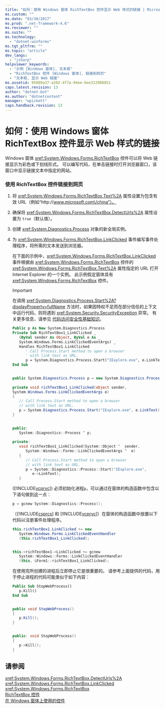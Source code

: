 ```yaml
---
title: "如何：使用 Windows 窗体 RichTextBox 控件显示 Web 样式的链接 | Microsoft Docs"
ms.custom: ""
ms.date: "03/30/2017"
ms.prod: ".net-framework-4.6"
ms.reviewer: ""
ms.suite: ""
ms.technology: 
  - "dotnet-winforms"
ms.tgt_pltfrm: ""
ms.topic: "article"
dev_langs: 
  - "jsharp"
helpviewer_keywords: 
  - "示例 [Windows 窗体], 文本框"
  - "RichTextBox 控件 [Windows 窗体], 链接到网页"
  - "文本框, 显示 Web 链接"
ms.assetid: 95089a37-a202-4f7a-94ee-6ee312908851
caps.latest.revision: 13
author: "dotnet-bot"
ms.author: "dotnetcontent"
manager: "wpickett"
caps.handback.revision: 13
---
```

# 如何：使用 Windows 窗体 RichTextBox 控件显示 Web 样式的链接
Windows 窗体 <xref:System.Windows.Forms.RichTextBox> 控件可以将 Web 链接显示为彩色或下划线形式。  可以编写代码，在单击链接时打开浏览器窗口，该窗口中显示链接文本中指定的网站。  
  
### 使用 RichTextBox 控件链接到网页  
  
1.  将 <xref:System.Windows.Forms.RichTextBox.Text%2A> 属性设置为包含有效 URL（例如“http:\/\/www.microsoft.com\/china”）。  
  
2.  确保将 <xref:System.Windows.Forms.RichTextBox.DetectUrls%2A> 属性设置为 `true`（默认值）。  
  
3.  创建 <xref:System.Diagnostics.Process> 对象的新全局实例。  
  
4.  为 <xref:System.Windows.Forms.RichTextBox.LinkClicked> 事件编写事件处理程序，将所需的文本发送到浏览器。  
  
     在下面的示例中，<xref:System.Windows.Forms.RichTextBox.LinkClicked> 事件根据由 <xref:System.Windows.Forms.RichTextBox> 控件的 <xref:System.Windows.Forms.RichTextBox.Text%2A> 属性指定的 URL 打开 Internet Explorer 的一个实例。  此示例假定窗体具有 <xref:System.Windows.Forms.RichTextBox> 控件。  
  
    > [!IMPORTANT]
    >  在调用 <xref:System.Diagnostics.Process.Start%2A?displayProperty=fullName> 方法时，如果因特权不足而在部分信任的上下文中运行代码，则将遇到 <xref:System.Security.SecurityException> 异常。  有关更多信息，请参见 [代码访问安全性基础知识](../../../../docs/framework/misc/code-access-security-basics.md)。  
  
    ```vb  
    Public p As New System.Diagnostics.Process  
    Private Sub RichTextBox1_LinkClicked _  
       (ByVal sender As Object, ByVal e As _  
       System.Windows.Forms.LinkClickedEventArgs) _  
       Handles RichTextBox1.LinkClicked  
          ' Call Process.Start method to open a browser  
          ' with link text as URL.  
          p = System.Diagnostics.Process.Start("IExplore.exe", e.LinkText)  
    End Sub  
  
    ```  
  
    ```csharp  
    public System.Diagnostics.Process p = new System.Diagnostics.Process();  
  
    private void richTextBox1_LinkClicked(object sender,   
    System.Windows.Forms.LinkClickedEventArgs e)  
    {  
       // Call Process.Start method to open a browser  
       // with link text as URL.  
       p = System.Diagnostics.Process.Start("IExplore.exe", e.LinkText);  
    }  
  
    ```  
  
    ```cpp  
    public:  
       System::Diagnostics::Process ^ p;  
  
    private:  
       void richTextBox1_LinkClicked(System::Object ^  sender,  
          System::Windows::Forms::LinkClickedEventArgs ^  e)  
       {  
          // Call Process.Start method to open a browser  
          // with link text as URL.  
          p = System::Diagnostics::Process::Start("IExplore.exe",  
             e->LinkText);  
       }  
    ```  
  
     \([!INCLUDE[vcprvc](../../../../includes/vcprvc-md.md)]\) 必须初始化进程`p`，可以通过在窗体的构造函数中包含以下语句做到这一点：  
  
    ```cpp  
    p = gcnew System::Diagnostics::Process();  
    ```  
  
     （[!INCLUDE[csprcs](../../../../includes/csprcs-md.md)] 和 [!INCLUDE[vcprvc](../../../../includes/vcprvc-md.md)]）在窗体的构造函数中放置以下代码以注册事件处理程序。  
  
    ```csharp  
    this.richTextBox1.LinkClicked += new   
       System.Windows.Forms.LinkClickedEventHandler  
       (this.richTextBox1_LinkClicked);  
  
    ```  
  
    ```cpp  
    this->richTextBox1->LinkClicked += gcnew  
       System::Windows::Forms::LinkClickedEventHandler  
       (this, &Form1::richTextBox1_LinkClicked);  
    ```  
  
     在使用完所创建的进程后立即停止它是很重要的。  请参考上面提供的代码，用于停止进程的代码可能类似于如下内容：  
  
    ```vb  
    Public Sub StopWebProcess()  
       p.Kill()  
    End Sub  
  
    ```  
  
    ```csharp  
    public void StopWebProcess()  
    {  
       p.Kill();  
    }  
  
    ```  
  
    ```cpp  
    public: void StopWebProcess()  
    {  
       p->Kill();  
    }  
    ```  
  
## 请参阅  
 <xref:System.Windows.Forms.RichTextBox.DetectUrls%2A>   
 <xref:System.Windows.Forms.RichTextBox.LinkClicked>   
 <xref:System.Windows.Forms.RichTextBox>   
 [RichTextBox 控件](../../../../docs/framework/winforms/controls/richtextbox-control-windows-forms.md)   
 [在 Windows 窗体上使用的控件](../../../../docs/framework/winforms/controls/controls-to-use-on-windows-forms.md)